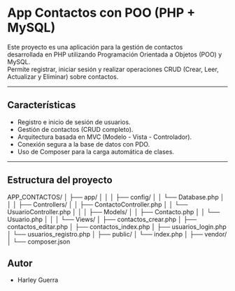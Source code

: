# App Contactos con POO (PHP + MySQL)

Este proyecto es una aplicación para la gestión de contactos  
desarrollada en PHP utilizando Programación Orientada a Objetos (POO) y MySQL.  
Permite registrar, iniciar sesión y realizar operaciones CRUD (Crear, Leer, Actualizar y Eliminar) sobre contactos.

---

## Características

- Registro e inicio de sesión de usuarios.
- Gestión de contactos (CRUD completo).
- Arquitectura basada en MVC (Modelo - Vista - Controlador).
- Conexión segura a la base de datos con PDO.
- Uso de Composer para la carga automática de clases.

---

## Estructura del proyecto

APP_CONTACTOS/
│
├── app/
│ │
│ ├── config/
│ │ └── Database.php
│ │
│ ├── Controllers/
│ │ ├── ContactoController.php
│ │ └── UsuarioController.php
│ │
│ ├── Models/
│ │ ├── Contacto.php
│ │ └── Usuario.php
│ │
│ └── Views/
│ ├── contactos_crear.php
│ ├── contactos_editar.php
│ ├── contactos_index.php
│ ├── usuarios_login.php
│ └── usuarios_registro.php
│
├── public/
│ └── index.php
│
├── vendor/
│
└── composer.json

## Autor

- Harley Guerra 
